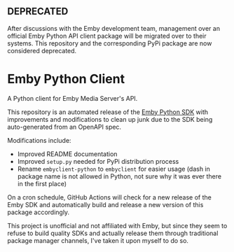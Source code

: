 ## DEPRECATED

After discussions with the Emby development team, management over an official Emby Python API client package will be migrated over to their systems. This repository and the corresponding PyPi package are now considered deprecated.

# Emby Python Client

A Python client for Emby Media Server's API.

This repository is an automated release of
the [Emby Python SDK](https://github.com/MediaBrowser/Emby.SDK/tree/master/SampleCode/RestApi/Clients/Python) with
improvements and modifications to clean up junk due to the SDK being auto-generated from an OpenAPI spec.

Modifications include:

- Improved README documentation
- Improved `setup.py` needed for PyPi distribution process
- Rename `embyclient-python` to `embyclient` for easier usage (dash in package name is not allowed in Python, not sure
  why it was ever there in the first place)

On a cron schedule, GitHub Actions will check for a new release of the Emby SDK and automatically build and release a
new version of this package accordingly.

This project is unofficial and not affiliated with Emby, but since they seem to refuse to build quality SDKs and
actually release them through traditional package manager channels, I've taken it upon myself to do so.
